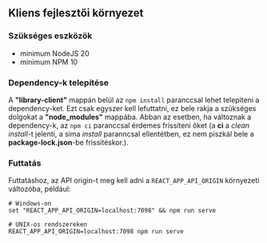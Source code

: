 ## Kliens fejlesztői környezet

### Szükséges eszközök

- minimum NodeJS 20
- minimum NPM 10

### Dependency-k telepítése

A **"library-client"** mappán belül az `npm install` paranccsal lehet telepíteni a dependency-ket.
Ezt csak egyszer kell lefuttatni, ez bele rakja a szükséges dolgokat a **"node_modules"** mappába.
Abban az esetben, ha változnak a dependency-k, az `npm ci` paranccsal érdemes frissíteni őket (a 
**ci** a _clean install_-t jelenti, a sima _install_ paranncsal ellentétben, ez nem piszkál bele a
**package-lock.json**-be frissítéskor.).

### Futtatás

Futtatáshoz, az API origin-t meg kell adni a `REACT_APP_API_ORIGIN` környezeti változóba, például:

```shell
# Windows-on
set "REACT_APP_API_ORIGIN=localhost:7098" && npm run serve

# UNIX-os rendszereken
REACT_APP_API_ORIGIN=localhost:7098 npm run serve
```
